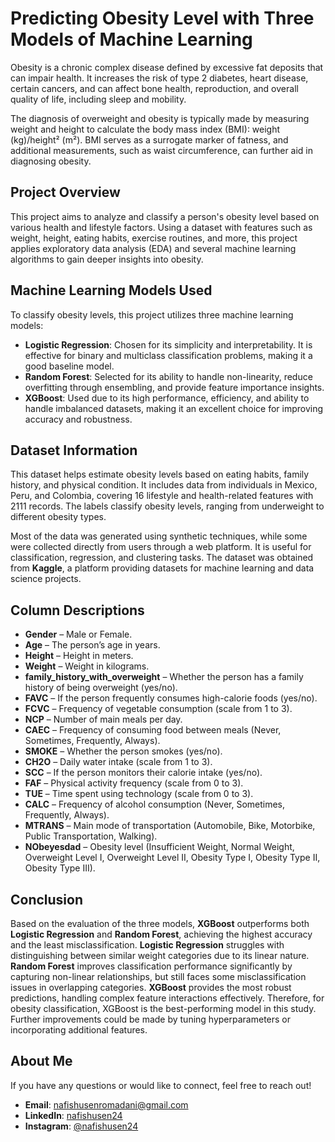 # Predicting Obesity Level with Three Models of Machine Learning

Obesity is a chronic complex disease defined by excessive fat deposits that can impair health. It increases the risk of type 2 diabetes, heart disease, certain cancers, and can affect bone health, reproduction, and overall quality of life, including sleep and mobility.

The diagnosis of overweight and obesity is typically made by measuring weight and height to calculate the body mass index (BMI): weight (kg)/height² (m²). BMI serves as a surrogate marker of fatness, and additional measurements, such as waist circumference, can further aid in diagnosing obesity.

## Project Overview

This project aims to analyze and classify a person's obesity level based on various health and lifestyle factors. Using a dataset with features such as weight, height, eating habits, exercise routines, and more, this project applies exploratory data analysis (EDA) and several machine learning algorithms to gain deeper insights into obesity.

## Machine Learning Models Used

To classify obesity levels, this project utilizes three machine learning models:
- **Logistic Regression**: Chosen for its simplicity and interpretability. It is effective for binary and multiclass classification problems, making it a good baseline model.
- **Random Forest**: Selected for its ability to handle non-linearity, reduce overfitting through ensembling, and provide feature importance insights.
- **XGBoost**: Used due to its high performance, efficiency, and ability to handle imbalanced datasets, making it an excellent choice for improving accuracy and robustness.

## Dataset Information

This dataset helps estimate obesity levels based on eating habits, family history, and physical condition. It includes data from individuals in Mexico, Peru, and Colombia, covering 16 lifestyle and health-related features with 2111 records. The labels classify obesity levels, ranging from underweight to different obesity types.

Most of the data was generated using synthetic techniques, while some were collected directly from users through a web platform. It is useful for classification, regression, and clustering tasks. The dataset was obtained from **Kaggle**, a platform providing datasets for machine learning and data science projects.

## Column Descriptions
- **Gender** – Male or Female.
- **Age** – The person’s age in years.
- **Height** – Height in meters.
- **Weight** – Weight in kilograms.
- **family_history_with_overweight** – Whether the person has a family history of being overweight (yes/no).
- **FAVC** – If the person frequently consumes high-calorie foods (yes/no).
- **FCVC** – Frequency of vegetable consumption (scale from 1 to 3).
- **NCP** – Number of main meals per day.
- **CAEC** – Frequency of consuming food between meals (Never, Sometimes, Frequently, Always).
- **SMOKE** – Whether the person smokes (yes/no).
- **CH2O** – Daily water intake (scale from 1 to 3).
- **SCC** – If the person monitors their calorie intake (yes/no).
- **FAF** – Physical activity frequency (scale from 0 to 3).
- **TUE** – Time spent using technology (scale from 0 to 3).
- **CALC** – Frequency of alcohol consumption (Never, Sometimes, Frequently, Always).
- **MTRANS** – Main mode of transportation (Automobile, Bike, Motorbike, Public Transportation, Walking).
- **NObeyesdad** – Obesity level (Insufficient Weight, Normal Weight, Overweight Level I, Overweight Level II, Obesity Type I, Obesity Type II, Obesity Type III).

## Conclusion
Based on the evaluation of the three models, **XGBoost** outperforms both **Logistic Regression** and **Random Forest**, achieving the highest accuracy and the least misclassification. **Logistic Regression** struggles with distinguishing between similar weight categories due to its linear nature. **Random Forest** improves classification performance significantly by capturing non-linear relationships, but still faces some misclassification issues in overlapping categories. **XGBoost** provides the most robust predictions, handling complex feature interactions effectively. Therefore, for obesity classification, XGBoost is the best-performing model in this study. Further improvements could be made by tuning hyperparameters or incorporating additional features.

## About Me
If you have any questions or would like to connect, feel free to reach out!

- **Email**: nafishusenromadani@gmail.com  
- **LinkedIn**: [nafishusen24](https://www.linkedin.com/in/nafishusen24/)  
- **Instagram**: [@nafishusen24](https://www.instagram.com/nafishusen24/)

